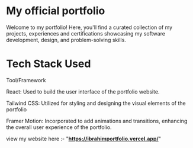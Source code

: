 # My official portfolio 
Welcome to my portfolio! Here, you'll find a curated collection of my projects, experiences and certifications showcasing my software development, design, and problem-solving skills. 

# Tech Stack Used 
Tool/Framework	    

React:	           Used to build the user interface of the portfolio website.

Tailwind CSS:	   Utilized for styling and designing the visual elements of the portfolio

Framer Motion:   Incorporated to add animations and transitions, enhancing the overall user experience of the portfolio.



view my website here :- "**https://ibrahimportfolio.vercel.app/**"

